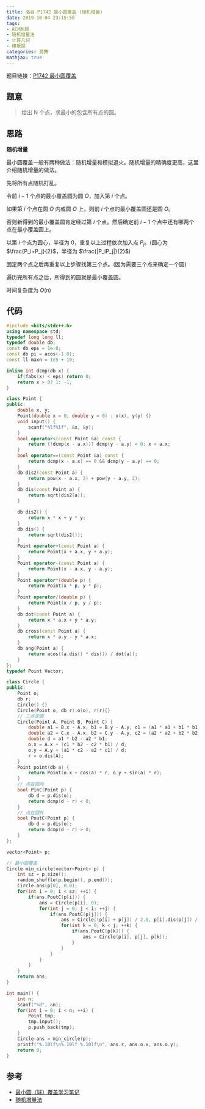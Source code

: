 ```yaml
---
title: 洛谷 P1742 最小圆覆盖 (随机增量)
date: 2019-10-04 23:15:58
tags:
- ACM刷题
- 随机增量法
- 计算几何
- 模板题
categories: 竞赛
mathjax: true
---
```


题目链接：[P1742 最小圆覆盖](https://www.luogu.org/problem/P1742)

## 题意

> 给出 N 个点，求最小的包含所有点的圆。

<!--more-->

## 思路

**随机增量**

最小圆覆盖一般有两种做法：随机增量和模拟退火。随机增量的精确度更高，这里介绍随机增量的做法。

先将所有点随机打乱。

令前 $i - 1$ 个点的最小覆盖圆为圆 $O$，加入第 $i$ 个点。

如果第 $i$ 个点在圆 $O$ 内或圆 $O$ 上，则前 $i$ 个点的最小覆盖圆还是圆 $O$。

否则新得到的最小覆盖圆肯定经过第 $i$ 个点。然后确定前 $i − 1$ 个点中还有哪两个点在最小覆盖圆上。

以第 $i$ 个点为圆心，半径为 $0$，重复以上过程依次加入点 $P_j$。(圆心为 $\frac{P_i+P_j}{2}$，半径为 $\frac{|P_iP_j|}{2}$)

固定两个点之后再重复以上步骤找第三个点。(因为需要三个点来确定一个圆)

遍历完所有点之后，所得到的圆就是最小覆盖圆。

时间复杂度为 $O(n)$

## 代码

```cpp
#include <bits/stdc++.h>
using namespace std;
typedef long long ll;
typedef double db;
const db eps = 1e-8;
const db pi = acos(-1.0);
const ll maxn = 1e5 + 10;

inline int dcmp(db x) {
    if(fabs(x) < eps) return 0;
    return x > 0? 1: -1;
}

class Point {
public:
    double x, y;
    Point(double x = 0, double y = 0) : x(x), y(y) {}
    void input() {
        scanf("%lf%lf", &x, &y);
    }
    bool operator<(const Point &a) const {
        return (!dcmp(x - a.x))? dcmp(y - a.y) < 0: x < a.x;
    }
    bool operator==(const Point &a) const {
        return dcmp(x - a.x) == 0 && dcmp(y - a.y) == 0;
    }
    db dis2(const Point a) {
        return pow(x - a.x, 2) + pow(y - a.y, 2);
    }
    db dis(const Point a) {
        return sqrt(dis2(a));
    }

    db dis2() {
        return x * x + y * y;
    }
    db dis() {
        return sqrt(dis2());
    }
    Point operator+(const Point a) {
        return Point(x + a.x, y + a.y);
    }
    Point operator-(const Point a) {
        return Point(x - a.x, y - a.y);
    }
    Point operator*(double p) {
        return Point(x * p, y * p);
    }
    Point operator/(double p) {
        return Point(x / p, y / p);
    }
    db dot(const Point a) {
        return x * a.x + y * a.y;
    }
    db cross(const Point a) {
        return x * a.y - y * a.x;
    }
    db ang(Point a) {
        return acos((a.dis() * dis()) / dot(a));
    }
};
typedef Point Vector;

class Circle {
public:
    Point o;
    db r;
    Circle() {}
    Circle(Point o, db r):o(o), r(r){}
    // 三点定圆
    Circle(Point A, Point B, Point C) {
        double a1 = B.x - A.x, b1 = B.y - A.y, c1 = (a1 * a1 + b1 * b1) / 2;
        double a2 = C.x - A.x, b2 = C.y - A.y, c2 = (a2 * a2 + b2 * b2) / 2;
        double d = a1 * b2 - a2 * b1;
        o.x = A.x + (c1 * b2 - c2 * b1) / d;
        o.y = A.y + (a1 * c2 - a2 * c1) / d;
        r = o.dis(A);
    }
    Point point(db a) {
        return Point(o.x + cos(a) * r, o.y + sin(a) * r);
    }
    // 点在圆内
    bool PinC(Point p) {
        db d = p.dis(o);
        return dcmp(d - r) < 0;
    }
    // 点在圆外
    bool PoutC(Point p) {
        db d = p.dis(o);
        return dcmp(d - r) > 0;
    }
};

vector<Point> p;

// 最小圆覆盖
Circle min_circle(vector<Point> p) {
    int sz = p.size();
    random_shuffle(p.begin(), p.end());
    Circle ans(p[0], 0.0);
    for(int i = 0; i < sz; ++i) {
        if(ans.PoutC(p[i])) {
            ans = Circle(p[i], 0);
            for(int j = 0; j < i; ++j) {
                if(ans.PoutC(p[j])) {
                    ans = Circle((p[i] + p[j]) / 2.0, p[i].dis(p[j]) / 2.0);
                    for(int k = 0; k < j; ++k) {
                        if(ans.PoutC(p[k])) {
                            ans = Circle(p[i], p[j], p[k]);
                        }
                    }
                }
            }
        }
    }
    return ans;
}

int main() {
    int n;
    scanf("%d", &n);
    for(int i = 0; i < n; ++i) {
        Point tmp;
        tmp.input();
        p.push_back(tmp);
    }
    Circle ans = min_circle(p);
    printf("%.10lf\n%.10lf %.10lf\n", ans.r, ans.o.x, ans.o.y);
    return 0;
}
```

## 参考

- [最小圆（球）覆盖学习笔记](https://yang2002.github.io/2019/04/21/%E6%9C%80%E5%B0%8F%E5%9C%86%E8%A6%86%E7%9B%96%E5%AD%A6%E4%B9%A0%E7%AC%94%E8%AE%B0/)
- [随机增量法](https://oi-wiki.org/geometry/random-incremental/)